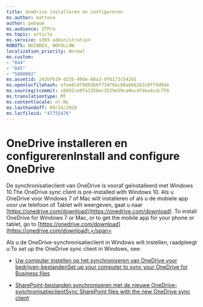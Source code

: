 ```yaml
---
title: OneDrive installeren en configureren
ms.author: matteva
author: pebaum
ms.audience: ITPro
ms.topic: article
ms.service: o365-administration
ROBOTS: NOINDEX, NOFOLLOW
localization_priority: Normal
ms.custom:
- "844"
- "845"
- "5800002"
ms.assetid: 242bf619-d235-49de-88a3-9f6173c542d1
ms.openlocfilehash: efee8c0f8803b6f73470acb0ab66262c0ffdd9de
ms.sourcegitcommit: c6692ce0fa1358ec3529e59ca0ecdfdea4cdc759
ms.translationtype: MT
ms.contentlocale: nl-NL
ms.lasthandoff: 09/14/2020
ms.locfileid: "47755476"
---
```

# <a name="install-and-configure-onedrive"></a><span data-ttu-id="8ea8c-102">OneDrive installeren en configureren</span><span class="sxs-lookup"><span data-stu-id="8ea8c-102">Install and configure OneDrive</span></span>

<span data-ttu-id="8ea8c-103">De synchronisatieclient van OneDrive is vooraf geïnstalleerd met Windows 10.</span><span class="sxs-lookup"><span data-stu-id="8ea8c-103">The OneDrive sync client is pre-installed with Windows 10.</span></span> <span data-ttu-id="8ea8c-104">Als u OneDrive voor Windows 7 of Mac wilt installeren of als u de mobiele app voor uw telefoon of Tablet wilt weergeven, gaat u naar [https://onedrive.com/download](https://onedrive.com/download) .</span><span class="sxs-lookup"><span data-stu-id="8ea8c-104">To install OneDrive for Windows 7 or Mac, or to get the mobile app for your phone or tablet, go to [https://onedrive.com/download](https://onedrive.com/download).</span></span>
  
<span data-ttu-id="8ea8c-105">Als u de OneDrive-synchronisatieclient in Windows wilt instellen, raadpleegt u:</span><span class="sxs-lookup"><span data-stu-id="8ea8c-105">To set up the OneDrive sync client in Windows, see:</span></span>
  
- [<span data-ttu-id="8ea8c-106">Uw computer instellen op het synchroniseren van OneDrive voor bedrijven-bestanden</span><span class="sxs-lookup"><span data-stu-id="8ea8c-106">Set up your computer to sync your OneDrive for Business files</span></span>](https://go.microsoft.com/fwlink/?linkid=533375)

- [<span data-ttu-id="8ea8c-107">SharePoint-bestanden synchroniseren met de nieuwe OneDrive-synchronisatieclient</span><span class="sxs-lookup"><span data-stu-id="8ea8c-107">Sync SharePoint files with the new OneDrive sync client</span></span>](https://go.microsoft.com/fwlink/?linkid=871666)

